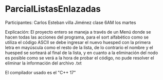 # ParcialListasEnlazadas

Participantes: Carlos Esteban villa Jiménez clase 6AM los martes

Explicación: El proyecto entero se maneja a través de un Menú donde se hacen todas las acciones del programa, para el sort alfabético como se utiliza el código ASCII se debe ingresar el nuevo huesped con la primera letra en mayúscula como el resto de la lista, de lo contrario el nombre y el huesped se sorteará al final de la lista, y en cuanto a la eliminación del nodo es posible como se verá a la hora de probar el código, no pude resolver el eliminar la información del archivo .txt

El compilador usado es el "C++ 17"
